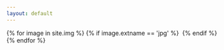 ```yaml
---
layout: default
---
```

{% for image in site.img %}
     {% if image.extname == 'jpg' %}
         <img src="{{ file.url }}" alt="" />
     {% endif %}
{% endfor %}